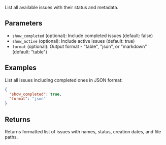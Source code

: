 List all available issues with their status and metadata.

## Parameters

- `show_completed` (optional): Include completed issues (default: false)
- `show_active` (optional): Include active issues (default: true)
- `format` (optional): Output format - "table", "json", or "markdown" (default: "table")

## Examples

List all issues including completed ones in JSON format:
```json
{
  "show_completed": true,
  "format": "json"
}
```

## Returns

Returns formatted list of issues with names, status, creation dates, and file paths.
